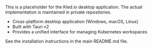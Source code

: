 
This is a placeholder for the Kled.io desktop application. The actual implementation is maintained in private repositories.


- Cross-platform desktop application (Windows, macOS, Linux)
- Built with Tauri v2
- Provides a unified interface for managing Kubernetes workspaces


See the installation instructions in the main README.md file.
